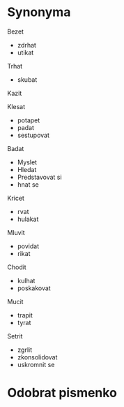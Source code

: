 # Synonyma

Bezet
- zdrhat
- utikat

Trhat
- skubat

Kazit

Klesat
- potapet
- padat
- sestupovat

Badat
- Myslet
- Hledat
- Predstavovat si
- hnat se

Kricet
- rvat
- hulakat

Mluvit
- povidat
- rikat

Chodit
- kulhat
- poskakovat

Mucit
- trapit
- tyrat

Setrit
- zgrlit
- zkonsolidovat
- uskromnit se

# Odobrat pismenko
